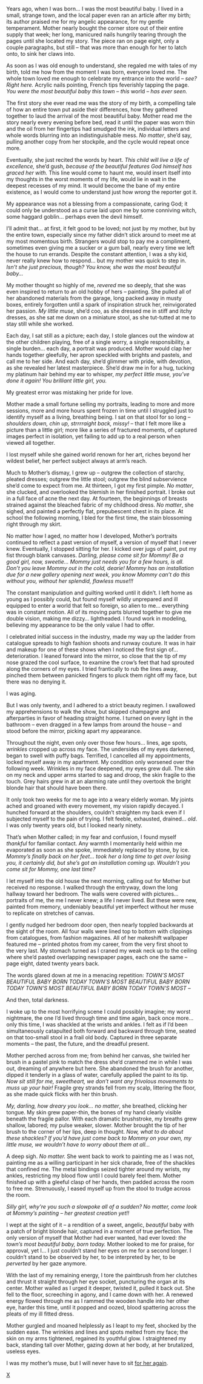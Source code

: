 Years ago, when I was born… I was the most beautiful baby. I lived in a small, strange town, and the local paper even ran an article after my birth; its author praised me for my angelic appearance, for my gentle temperament. Mother nearly bought the corner store out of their entire supply that week; her long, manicured nails hungrily tearing through the pages until she located my story. The piece ran on page eight, only a couple paragraphs, but still – that was more than enough for her to latch onto, to sink her claws into.

As soon as I was old enough to understand, she regaled me with tales of my birth, told me how from the moment I was born, everyone loved me. The whole town loved me enough to celebrate my entrance into the world – *see? Right here.* Acrylic nails pointing, French tips feverishly tapping the page. *You were the most beautiful baby this town – this* world *– has ever seen.*

The first story she ever read me was the story of my birth, a compelling tale of how an entire town put aside their differences, how they gathered together to laud the arrival of the most beautiful baby. Mother read me the story nearly every evening before bed, read it until the paper was worn thin and the oil from her fingertips had smudged the ink, individual letters and whole words blurring into an indistinguishable mess. *No matter*, she’d say, pulling another copy from her stockpile, and the cycle would repeat once more.

Eventually, she just recited the words by heart. *This child will live a life of excellence,* she’d gush, *because of the beautiful features God himself has graced her with.* This line would come to haunt me, would insert itself into my thoughts in the worst moments of my life, would lie in wait in the deepest recesses of my mind. It would become the bane of my entire existence, as I would come to understand just how *wrong* the reporter got it.

My appearance was not a blessing from a compassionate, caring God; it could only be understood as a curse laid upon me by some conniving witch, some haggard goblin… perhaps even the devil himself.

I’ll admit that… at first, it felt good to be loved; not just by my mother, but by the entire town, especially since my father didn’t stick around to meet me at my most momentous birth. Strangers would stop to pay me a compliment, sometimes even giving me a sucker or a gum ball, nearly every time we left the house to run errands. Despite the constant attention, I was a shy kid, never really knew how to respond… but my mother was quick to step in. *Isn’t she just precious, though? You know, she was the most beautiful baby…*

My mother thought so highly of me, *revered* me so deeply, that she was even inspired to return to an old hobby of hers – painting. She pulled all of her abandoned materials from the garage, long packed away in musty boxes, entirely forgotten until a spark of inspiration struck her, reinvigorated her passion. *My little muse*, she’d coo, as she dressed me in stiff and itchy dresses, as she sat me down on a miniature stool, as she tut-tutted at me to stay still while she worked.

Each day, I sat still as a picture; each day, I stole glances out the window at the other children playing, free of a single worry, a single responsibility, a single burden... each day, a portrait was produced. Mother would clap her hands together gleefully, her apron speckled with brights and pastels, and call me to her side. And each day, she’d glimmer with pride, with devotion, as she revealed her latest masterpiece. She’d draw me in for a hug, tucking my platinum hair behind my ear to whisper, *my perfect little muse, you’ve done it again! You brilliant little girl, you.*

My greatest error was mistaking her pride for love.

Mother made a small fortune selling my portraits, leading to more and more sessions, more and more hours spent frozen in time until I struggled just to identify myself as a living, breathing being. I sat on that stool for so long – *shoulders down, chin up, strrrraight back, missy! –* that I felt more like a picture than a little girl; more like a series of fractured moments, of captured images perfect in isolation, yet failing to add up to a real person when viewed all together.

I lost myself while she gained world renown for her art, riches beyond her wildest belief, her perfect subject always at arm’s reach.

Much to Mother’s dismay, I grew up – outgrew the collection of starchy, pleated dresses; outgrew the little stool; outgrew the blind subservience she’d come to expect from me. At thirteen, I got my first pimple. *No matter*, she clucked, and overlooked the blemish in her finished portrait. I broke out in a full face of acne the next day. At fourteen, the beginnings of breasts strained against the bleached fabric of my childhood dress. *No matter*, she sighed, and painted a perfectly flat, prepubescent chest in its place. At school the following morning, I bled for the first time, the stain blossoming right through my skirt.

No matter how I aged, no matter how I developed, Mother’s portraits continued to reflect a past version of myself, a version of myself that I never knew. Eventually, I stopped sitting for her. I kicked over jugs of paint, put my fist through blank canvases. *Darling, please come sit for Mommy! Be a good girl, now, sweetie… Mommy just needs you for a few hours, is all. Don’t you leave Mommy out in the cold, dearie! Mommy has an installation due for a new gallery opening next week, you know Mommy can’t do this without you, without her splendid, flawless muse!!!*

The constant manipulation and guilting worked until it didn’t. I left home as young as I possibly could, but found myself wildly unprepared and ill equipped to enter a world that felt so foreign, so alien to me… everything was in constant motion. All of its moving parts blurred together to give me double vision, making me dizzy… lightheaded. I found work in modeling, believing my appearance to be the only value I had to offer.

I celebrated initial success in the industry, made my way up the ladder from catalogue spreads to high fashion shoots and runway couture. It was in hair and makeup for one of these shows when I noticed the first sign of… deterioration. I leaned forward into the mirror, so close that the tip of my nose grazed the cool surface, to examine the crow’s feet that had sprouted along the corners of my eyes. I tried frantically to rub the lines away, pinched them between panicked fingers to pluck them right off my face, but there was no denying it.

I was aging.

But I was only twenty, and I adhered to a strict beauty regimen. I swallowed my apprehensions to walk the show, but skipped champagne and afterparties in favor of heading straight home. I turned on every light in the bathroom – even dragged in a few lamps from around the house – and stood before the mirror, picking apart my appearance.

Throughout the night, even only over those few hours… lines, age spots, *wrinkles* cropped up across my face. The undersides of my eyes darkened, began to swell with puffy bags. Terrified, I cancelled all my appointments, locked myself away in my apartment. My condition only worsened over the following week. Wrinkles in my face deepened, my eyes grew dull. The skin on my neck and upper arms started to sag and droop, the skin fragile to the touch. Grey hairs grew in at an alarming rate until they overtook the bright blonde hair that should have been there.

It only took two weeks for me to age into a weary elderly woman. My joints ached and groaned with every movement, my vision rapidly decayed. I hunched forward at the shoulders, couldn’t straighten my back even if I subjected myself to the pain of trying. I felt feeble, exhausted, drained… *old*. I was only twenty years old, but I looked nearly ninety.

That’s when Mother called; in my fear and confusion, I found myself *thankful* for familiar contact. Any warmth I momentarily held within me evaporated as soon as she spoke, immediately replaced by stone, by ice. *Mommy’s finally back on her feet… took her a long time to get over losing you, it certainly did, but she’s got an installation coming up. Wouldn’t you come sit for Mommy, one last time?*

I let myself into the old house the next morning, calling out for Mother but received no response. I walked through the entryway, down the long hallway toward her bedroom. The walls were covered with pictures… portraits of me, the me I never knew; a life I never lived. But these were new, painted from memory, undeniably beautiful yet imperfect without her muse to replicate on stretches of canvas.

I gently nudged her bedroom door open, then nearly toppled backwards at the sight of the room. All four walls were lined top to bottom with clippings from catalogues, from fashion magazines. All of her makeshift wallpaper featured me – printed photos from my career, from the very first shoot to the very last. My stomach turned as I craned my weak neck up to the ceiling where she’d pasted overlapping newspaper pages, each one the same – page eight, dated twenty years back.

The words glared down at me in a menacing repetition: *TOWN’S MOST BEAUTIFUL BABY BORN TODAY TOWN’S MOST BEAUTIFUL BABY BORN TODAY TOWN’S MOST BEAUTIFUL BABY BORN TODAY TOWN’S MOST –*

And then, total darkness.

I woke up to the most horrifying scene I could possibly imagine; my worst nightmare, the one I’d lived through time and time again, back once more... only this time, I was shackled at the wrists and ankles. I felt as if I’d been simultaneously catapulted both forward and backward through time, seated on that too-small stool in a frail old body. Captured in three separate moments – the past, the future, and the dreadful present.

Mother perched across from me; from behind her canvas, she twirled her brush in a pastel pink to match the dress she’d crammed me in while I was out, dreaming of anywhere but here. She abandoned the brush for another, dipped it tenderly in a glass of water, carefully applied the paint to its tip. *Now sit still for me, sweetheart, we don’t want any frivolous movements to muss up your hair!* Fragile grey strands fell from my scalp, littering the floor, as she made quick flicks with her thin brush.

*My, darling, how dreary you look… no matter*, she breathed, clicking her tongue. My skin grew paper-thin, the bones of my hand clearly visible beneath the fragile pallor. With each dramatic brushstroke, my breaths grew shallow, labored; my pulse weaker, slower. Mother brought the tip of her brush to the corner of her lips, deep in thought. *Now, what to do about these shackles? If you’d have just come back to Mommy on your own, my little muse, we wouldn’t have to worry about them at all…*

A deep sigh. *No matter.* She went back to work to painting me as I was not, painting me as a willing participant in her sick charade, free of the shackles that confined me. The metal bindings seized tighter around my wrists, my ankles, restricting my blood flow until I could barely feel them. Mother finished up with a gleeful clasp of her hands, then padded across the room to free me. Strenuously, I eased myself up from the stool to trudge across the room.

*Silly girl, why're you such a slowpoke all of a sudden? No matter, come look at Mommy’s painting – her greatest creation yet!!*

I wept at the sight of it – a rendition of a sweet, angelic, *beautiful* baby with a patch of bright blonde hair, captured in a moment of true perfection. The only version of myself that Mother had ever wanted, had ever loved: *the town’s most beautiful baby, born today.* Mother looked to me for praise, for approval, yet I… I just couldn’t stand her eyes on me for a second longer. I couldn’t stand to be observed by her, to be interpreted by her, to be *perverted* by her gaze anymore.

With the last of my remaining energy, I tore the paintbrush from her clutches and thrust it straight through her eye socket, puncturing the organ at its center. Mother wailed as I urged it deeper, twisted it, pulled it back out. She fell to the floor, screeching in agony, and I came down with her. A renewed energy flowed through me as I rammed the wooden handle into her other eye, harder this time, until it popped and oozed, blood spattering across the pleats of my ill fitted dress.

Mother gurgled and moaned helplessly as I leapt to my feet, shocked by the sudden ease. The wrinkles and lines and spots melted from my face; the skin on my arms tightened, regained its youthful glow. I straightened my back, standing tall over Mother, gazing down at her body, at her brutalized, useless eyes.

I was my mother’s muse, but I will never have to sit [for her again](https://www.reddit.com/r/hercreation/).

[X](https://www.reddit.com/r/thecrypticcompendium/)